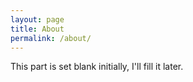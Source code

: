 ```yaml
---
layout: page
title: About
permalink: /about/
---
```


This part is set blank initially, I'll fill it later.